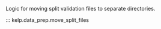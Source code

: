 Logic for moving split validation files to separate directories.

::: kelp.data_prep.move_split_files

